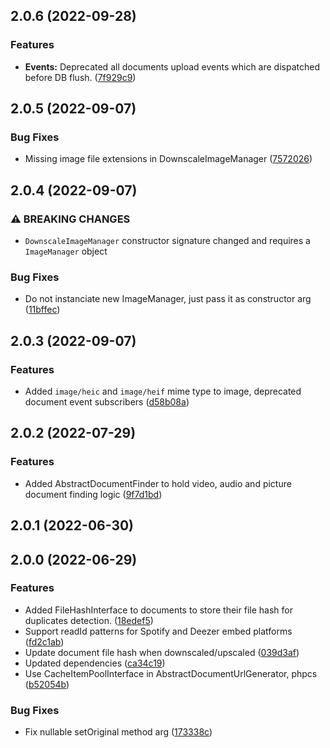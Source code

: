 ## 2.0.6 (2022-09-28)

### Features

* **Events:** Deprecated all documents upload events which are dispatched before DB flush. ([7f929c9](https://github.com/roadiz/documents/commit/7f929c96d2d97353b191a0a26ab27c1a8cd14f74))

## 2.0.5 (2022-09-07)

### Bug Fixes

* Missing image file extensions in DownscaleImageManager ([7572026](https://github.com/roadiz/documents/commit/75720264bff67bbf6932d0cac04db46eadd91406))

## 2.0.4 (2022-09-07)

### ⚠ BREAKING CHANGES

* `DownscaleImageManager` constructor signature changed and requires a `ImageManager` object

### Bug Fixes

* Do not instanciate new ImageManager, just pass it as constructor arg ([11bffec](https://github.com/roadiz/documents/commit/11bffec3a19dc91f16a544265d4288fe3602cbcf))

## 2.0.3 (2022-09-07)

### Features

* Added `image/heic` and `image/heif` mime type to image, deprecated document event subscribers ([d58b08a](https://github.com/roadiz/documents/commit/d58b08a4f73d5f3986881863729c9a9b9321dfa5))

## 2.0.2 (2022-07-29)

### Features

* Added AbstractDocumentFinder to hold video, audio and picture document finding logic ([9f7d1bd](https://github.com/roadiz/documents/commit/9f7d1bdb68ea6c8e33ff6228652683d1673c58a2))

## 2.0.1 (2022-06-30)

## 2.0.0 (2022-06-29)

### Features

* Added FileHashInterface to documents to store their file hash for duplicates detection. ([18edef5](https://github.com/roadiz/documents/commit/18edef58ef0c1bdfea8cf78404e58c33169e1f1f))
* Support readId patterns for Spotify and Deezer embed platforms ([fd2c1ab](https://github.com/roadiz/documents/commit/fd2c1ab18d220322417973c1b71bfa28b304c1ed))
* Update document file hash when downscaled/upscaled ([039d3af](https://github.com/roadiz/documents/commit/039d3af9f8adbe0e9a5fe3d974d7f59776478595))
* Updated dependencies ([ca34c19](https://github.com/roadiz/documents/commit/ca34c1955528f41acdb2814e12f12aca14e66b18))
* Use CacheItemPoolInterface in AbstractDocumentUrlGenerator, phpcs ([b52054b](https://github.com/roadiz/documents/commit/b52054b50414f95d768fb8e2195853f8e3a958af))

### Bug Fixes

* Fix nullable setOriginal method arg ([173338c](https://github.com/roadiz/documents/commit/173338c0c6f7b4a1d3725998f5df393aae620c29))


